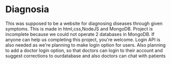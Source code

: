 # Diagnosia
This was supposed to be a website for diagnosing diseases through given symptoms. This is made in html,css,NodeJS and MongoDB. Project is incomplete because we could not operate 2 databases in MongoDB. If anyone can help us completing this project, you're welcome. Login API is also needed as we're planning to make login option for users. Also planning to add a doctor login option, so that doctors can login to their account and suggest corrections to ourdatabase and also doctors can chat with patients
